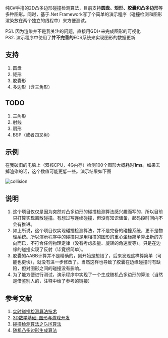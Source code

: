 纯C#手撸的2D凸多边形碰撞检测算法，目前支持**圆盘、矩形、胶囊和凸多边形**等多种图形。同时，基于.Net Framework写了个简单的演示程序（碰撞检测和图形渲染放在两个独立的线程中）来方便测试。

PS1. 因为渲染并不是我关注的问题，直接用GDI+来完成图形的可视化</br>
PS2. 演示程序中使用了**并不完善的**ECS系统来实现图形的数据更新


## 支持
1. 圆盘
2. 矩形
3. 胶囊形
4. 多边形（含三角形）

## TODO
1. ~~三角形~~
2. 射线
3. 扇形
4. BSP（或者四叉树）

## 示例
在我破旧的电脑上（双核CPU，4G内存）检测100个图形大概耗时**1ms**。如果去掉渲染的话，这个数值可能更低一些。演示结果如下图

![collision](https://github.com/simplex86/Collision2D.Net/blob/main/doc/collision.gif)

## 说明
1. 这个项目仅仅是因为突然对凸多边形的碰撞检测算法感兴趣而写的，所以目前只打算实现离散碰撞。有想过写连续碰撞，但没有知识储备，起码段时间内不会有推进。
2. 如上所说，这个项目仅实现碰撞检测算法，并不是完备的碰撞系统，更不是物理系统。所以演示程序中的碰撞只是用相撞的图形的重心坐标简单算出新的方向而已，不符合任何物理定律（没有考虑质量、旋转的角速度等）。只是在边缘的碰撞实现了反射（毕竟很简单）。
3. 胶囊的AABB计算并不是精确的，刚开始是想错了，后来发现这样算简单（可能也更快），就没有进一步修改了。当然这样也导致了胶囊在边缘碰撞时有缺陷，但对图形之间的碰撞没有影响。
4. 为了能方便进行测试，演示程序中实现了一个生成随机凸多边形的算法（当然是借鉴别人的，注释中给了参考的链接） 

## 参考文献
1. [实时碰撞检测算法技术](https://book.douban.com/subject/4861957/)
2. [3D数学基础: 图形与游戏开发](https://book.douban.com/subject/1400419/)
3. [碰撞检测算法之GJK算法](https://zhuanlan.zhihu.com/p/511164248)
4. [随机凸多边形生成算法](https://kingins.cn/2022/02/18/%E9%9A%8F%E6%9C%BA%E5%87%B8%E5%A4%9A%E8%BE%B9%E5%BD%A2%E7%94%9F%E6%88%90%E7%AE%97%E6%B3%95/)
